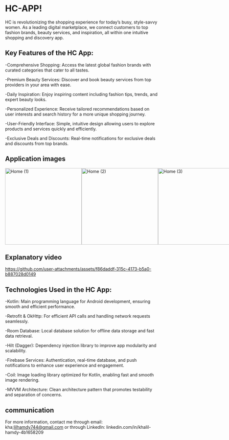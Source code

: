 # HC-APP!

HC is revolutionizing the shopping experience for today’s busy, style-savvy women. As a leading digital marketplace, we connect customers to top fashion brands, beauty services, and inspiration, all within one intuitive shopping and discovery app.
## Key Features of the HC App:

-Comprehensive Shopping: Access the latest global fashion brands with curated categories that cater to all tastes.

-Premium Beauty Services: Discover and book beauty services from top providers in your area with ease.

-Daily Inspiration: Enjoy inspiring content including fashion tips, trends, and expert beauty looks.

-Personalized Experience: Receive tailored recommendations based on user interests and search history for a more unique shopping journey.

-User-Friendly Interface: Simple, intuitive design allowing users to explore products and services quickly and efficiently.

-Exclusive Deals and Discounts: Real-time notifications for exclusive deals and discounts from top brands.

## Application images
<div style="display: flex; justify-content: space-around;">
  
  <img src="https://github.com/user-attachments/assets/a23b28e6-65db-4ade-9267-3ebf59187085" alt="Home (1)" width="250"/>
  <img src="https://github.com/user-attachments/assets/5efbcca8-35c2-438c-912f-6c422a3f5419" alt="Home (2)" width="250"/>
  <img src="https://github.com/user-attachments/assets/1128cd62-e3eb-475e-84f3-a92e7ff6e514" alt="Home (3)" width="250"/>
  <img src="https://github.com/user-attachments/assets/beb4a297-e0dc-4eb1-a032-63166cabdd17" alt="Home (3)" width="250"/>
  <img src="https://github.com/user-attachments/assets/2e584975-5615-4941-af2c-8ceab64e2821" alt="Splash screen1" width="250"/>
  <img src="https://github.com/user-attachments/assets/b49cdf5a-062c-4700-987f-4d84097da8a9" alt="Home (1)" width="250"/>
  <img src="https://github.com/user-attachments/assets/3d414f82-4e83-4b89-9745-7630dcdbf722" alt="Image 3" width="250"/>
  <img src="https://github.com/user-attachments/assets/d25f0c4c-54fc-4638-80a2-405833afdaea" alt="Image 3" width="250"/>
</div>

## Explanatory video

https://github.com/user-attachments/assets/f86daddf-315c-4173-b5a0-b887028d0149

## Technologies Used in the HC App:

-Kotlin: Main programming language for Android development, ensuring smooth and efficient performance.

-Retrofit & OkHttp: For efficient API calls and handling network requests seamlessly.

-Room Database: Local database solution for offline data storage and fast data retrieval.

-Hilt (Dagger): Dependency injection library to improve app modularity and scalability.

-Firebase Services: Authentication, real-time database, and push notifications to enhance user experience and engagement.

-Coil: Image loading library optimized for Kotlin, enabling fast and smooth image rendering.

-MVVM Architecture: Clean architecture pattern that promotes testability and separation of concerns.

## communication
For more information, contact me through email: kha;lilhamdy744@gmail.com or through LinkedIn: linkedin.com/in/khalil-hamdy-4b1658209
